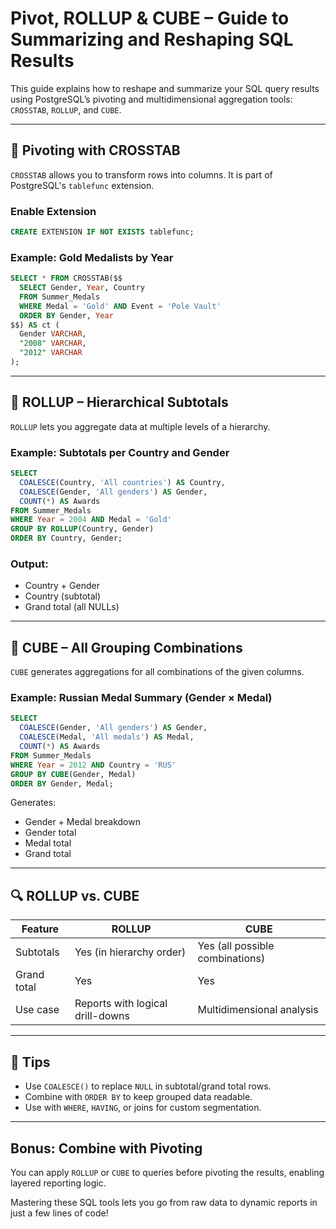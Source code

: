 # Pivot, ROLLUP & CUBE – Guide to Summarizing and Reshaping SQL Results

This guide explains how to reshape and summarize your SQL query results using PostgreSQL’s pivoting and multidimensional aggregation tools: `CROSSTAB`, `ROLLUP`, and `CUBE`.

---

## 🔁 Pivoting with CROSSTAB

`CROSSTAB` allows you to transform rows into columns. It is part of PostgreSQL's `tablefunc` extension.

### Enable Extension

```sql
CREATE EXTENSION IF NOT EXISTS tablefunc;
```

### Example: Gold Medalists by Year

```sql
SELECT * FROM CROSSTAB($$
  SELECT Gender, Year, Country
  FROM Summer_Medals
  WHERE Medal = 'Gold' AND Event = 'Pole Vault'
  ORDER BY Gender, Year
$$) AS ct (
  Gender VARCHAR,
  "2008" VARCHAR,
  "2012" VARCHAR
);
```

---

## 🧮 ROLLUP – Hierarchical Subtotals

`ROLLUP` lets you aggregate data at multiple levels of a hierarchy.

### Example: Subtotals per Country and Gender

```sql
SELECT
  COALESCE(Country, 'All countries') AS Country,
  COALESCE(Gender, 'All genders') AS Gender,
  COUNT(*) AS Awards
FROM Summer_Medals
WHERE Year = 2004 AND Medal = 'Gold'
GROUP BY ROLLUP(Country, Gender)
ORDER BY Country, Gender;
```

### Output:

* Country + Gender
* Country (subtotal)
* Grand total (all NULLs)

---

## 🔷 CUBE – All Grouping Combinations

`CUBE` generates aggregations for all combinations of the given columns.

### Example: Russian Medal Summary (Gender × Medal)

```sql
SELECT
  COALESCE(Gender, 'All genders') AS Gender,
  COALESCE(Medal, 'All medals') AS Medal,
  COUNT(*) AS Awards
FROM Summer_Medals
WHERE Year = 2012 AND Country = 'RUS'
GROUP BY CUBE(Gender, Medal)
ORDER BY Gender, Medal;
```

Generates:

* Gender + Medal breakdown
* Gender total
* Medal total
* Grand total

---

## 🔍 ROLLUP vs. CUBE

| Feature     | ROLLUP                           | CUBE                            |
| ----------- | -------------------------------- | ------------------------------- |
| Subtotals   | Yes (in hierarchy order)         | Yes (all possible combinations) |
| Grand total | Yes                              | Yes                             |
| Use case    | Reports with logical drill-downs | Multidimensional analysis       |

---

## 🧠 Tips

* Use `COALESCE()` to replace `NULL` in subtotal/grand total rows.
* Combine with `ORDER BY` to keep grouped data readable.
* Use with `WHERE`, `HAVING`, or joins for custom segmentation.

---

## Bonus: Combine with Pivoting

You can apply `ROLLUP` or `CUBE` to queries before pivoting the results, enabling layered reporting logic.

Mastering these SQL tools lets you go from raw data to dynamic reports in just a few lines of code!
